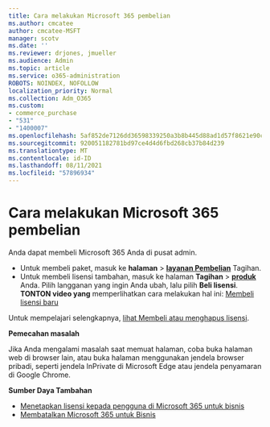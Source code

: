 ```yaml
---
title: Cara melakukan Microsoft 365 pembelian
ms.author: cmcatee
author: cmcatee-MSFT
manager: scotv
ms.date: ''
ms.reviewer: drjones, jmueller
ms.audience: Admin
ms.topic: article
ms.service: o365-administration
ROBOTS: NOINDEX, NOFOLLOW
localization_priority: Normal
ms.collection: Adm_O365
ms.custom:
- commerce_purchase
- "531"
- "1400007"
ms.openlocfilehash: 5af852de7126dd36598339250a3b8b445d88ad1d57f8621e90c8818e8959f12b
ms.sourcegitcommit: 920051182781bd97ce4d4d6fbd268cb37b84d239
ms.translationtype: MT
ms.contentlocale: id-ID
ms.lasthandoff: 08/11/2021
ms.locfileid: "57896934"
---
```

# <a name="how-to-make-a-microsoft-365-purchase"></a>Cara melakukan Microsoft 365 pembelian

Anda dapat membeli Microsoft 365 Anda di pusat admin.
  
- Untuk membeli paket, masuk ke **halaman** \> **[layanan Pembelian](https://go.microsoft.com/fwlink/p/?linkid=868433)** Tagihan.
- Untuk membeli lisensi tambahan, masuk ke halaman **Tagihan** \> **[produk](https://go.microsoft.com/fwlink/p/?linkid=842054)** Anda. Pilih langganan yang ingin Anda ubah, lalu pilih **Beli lisensi**.\
**TONTON video yang** memperlihatkan cara melakukan hal ini: [Membeli lisensi baru](https://go.microsoft.com/fwlink/p/?linkid=2154857)
  
Untuk mempelajari selengkapnya, [lihat Membeli atau menghapus lisensi](https://docs.microsoft.com/microsoft-365/commerce/licenses/buy-licenses).

**Pemecahan masalah**

Jika Anda mengalami masalah saat memuat halaman, coba buka halaman web di browser lain, atau buka halaman menggunakan jendela browser pribadi, seperti jendela InPrivate di Microsoft Edge atau jendela penyamaran di Google Chrome.

**Sumber Daya Tambahan**
  
- [Menetapkan lisensi kepada pengguna di Microsoft 365 untuk bisnis](https://docs.microsoft.com/microsoft-365/admin/add-users/add-users)
- [Membatalkan Microsoft 365 untuk Bisnis](https://docs.microsoft.com/microsoft-365/commerce/subscriptions/cancel-your-subscription)